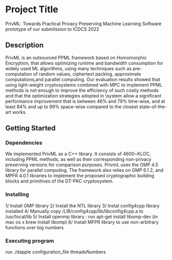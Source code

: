 # Project Title

PrivML: Towards Practical Privacy Preserving Machine Learning 
Software prototype of our submilssion to ICDCS 2022

## Description

PrivML is an outsourced PPML framework based on Homomorphic Encryption, that allows optimizing runtime and bandwidth consumption 
for widely used ML algorithms, using many techniques such as pre-computation of random values, ciphertext packing, approximate
computations,and parallel computing. Our evaluation results showed that using light-weight cryptosystems 
combined with MPC to implement PPML methods is not enough to improve the efficiency of such costly methods
and that the optimization strategies adopted in \system allow a significant performance improvement that
is between 46% and 79% time-wise, and at least 84% and up to 99% space-wise compared to the closest state-of-the-art works.

## Getting Started

### Dependencies

We implemented PrivML as a C++ library. It consists of 4600~KLOC, including PPML methods, as well as their corresponding non-privacy preserving 
versions for comparison purposes.
PrivmL uses the OMP 4.5 library for parallel computing.
The framework also relies on GMP 6.1.2, and MPFR 4.0.1 libraries to implement the proposed cryptographic building 
blocks and primitives of the DT-PKC cryptosystem.



### Installing

1/ Install GMP library
2/ Install the  NTL library
3/ Instal config4cpp library installed 
4/ Manually copy /LIB/config4cpp/lib/libconfig4cpp.a to /usr/local/lib
5/ Install openmp library : run apt-get install libomp-dev (in mac os x brew install libomp)
6/ Install MFPR library to use non-arbitrary functions over big numbers

### Executing program
run ./dapple configuration_file threadsNumbers

